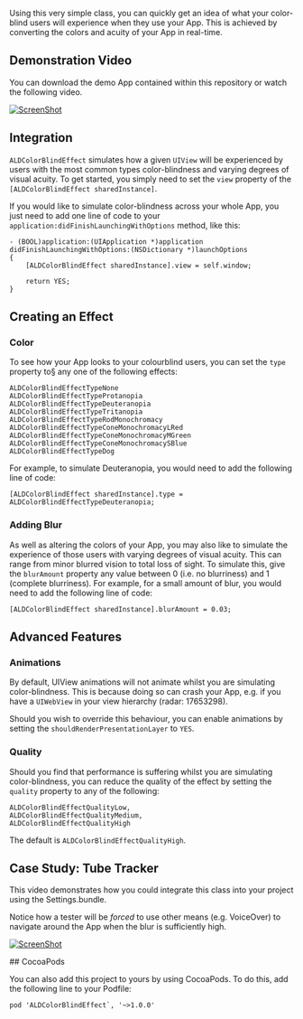 Using this very simple class, you can quickly get an idea of what your color-blind users will experience when they use your App. This is achieved by converting the colors and acuity of your App in real-time.

## Demonstration Video

You can download the demo App contained within this repository or watch the following video.

[![ScreenShot](https://raw.github.com/andydrizen/ALDColorBlindEffect/master/VideoDemoScreenshot.png)](http://youtu.be/wvHwPBX0wVk)

## Integration

`ALDColorBlindEffect` simulates how a given `UIView` will be experienced by users with the most common types color-blindness and varying degrees of visual acuity. To get started, you simply need to set the `view` property of the `[ALDColorBlindEffect sharedInstance]`.

If you would like to simulate color-blindness across your whole App, you just need to add one line of code to your `application:didFinishLaunchingWithOptions` method, like this:

```
- (BOOL)application:(UIApplication *)application didFinishLaunchingWithOptions:(NSDictionary *)launchOptions
{
    [ALDColorBlindEffect sharedInstance].view = self.window;

    return YES;
}
```

## Creating an Effect

### Color

To see how your App looks to your colourblind users, you can set the `type` property to§ any one of the following effects:

```
ALDColorBlindEffectTypeNone
ALDColorBlindEffectTypeProtanopia
ALDColorBlindEffectTypeDeuteranopia
ALDColorBlindEffectTypeTritanopia
ALDColorBlindEffectTypeRodMonochromacy
ALDColorBlindEffectTypeConeMonochromacyLRed
ALDColorBlindEffectTypeConeMonochromacyMGreen
ALDColorBlindEffectTypeConeMonochromacySBlue
ALDColorBlindEffectTypeDog
```

For example, to simulate Deuteranopia, you would need to add the following line of code:

```
[ALDColorBlindEffect sharedInstance].type = ALDColorBlindEffectTypeDeuteranopia;
```

### Adding Blur

As well as altering the colors of your App, you may also like to simulate the experience of those users with varying degrees of visual acuity. This can range from minor blurred vision to total loss of sight. To simulate this, give the `blurAmount` property any value between 0 (i.e. no blurriness) and 1 (complete blurriness). For example, for a small amount of blur, you would need to add the following line of code:

```
[ALDColorBlindEffect sharedInstance].blurAmount = 0.03;
```

## Advanced Features

### Animations

By default, UIView animations will not animate whilst you are simulating color-blindness. This is because doing so can crash your App, e.g. if you have a `UIWebView` in your view hierarchy (radar: 17653298). 

Should you wish to override this behaviour, you can enable animations by setting the `shouldRenderPresentationLayer` to `YES`.

### Quality

Should you find that performance is suffering whilst you are simulating color-blindness, you can reduce the quality of the effect by setting the `quality` property to any of the following:

```
ALDColorBlindEffectQualityLow,
ALDColorBlindEffectQualityMedium,
ALDColorBlindEffectQualityHigh
``` 

The default is `ALDColorBlindEffectQualityHigh`.

## Case Study: Tube Tracker

This video demonstrates how you could integrate this class into your project using the Settings.bundle.

Notice how a tester will be *forced* to use other means (e.g. VoiceOver) to navigate around the App when the blur is sufficiently high.

[![ScreenShot](https://raw.github.com/andydrizen/ALDColorBlindEffect/master/VideoCaseStudyScreenshot.png)](http://youtu.be/Tb8TGJvYOx4)

## CocoaPods

You can also add this project to yours by using CocoaPods. To do this, add the following line to your Podfile:

```
pod 'ALDColorBlindEffect`, '~>1.0.0'
```
